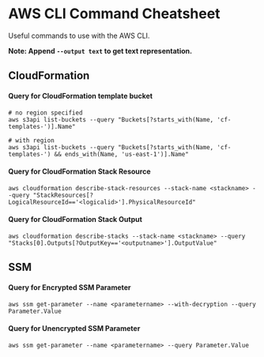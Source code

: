 # AWS CLI Command Cheatsheet

Useful commands to use with the AWS CLI.

**Note: Append `--output text` to get text representation.**

## CloudFormation

#### Query for CloudFormation template bucket
```
# no region specified
aws s3api list-buckets --query "Buckets[?starts_with(Name, 'cf-templates-')].Name"

# with region
aws s3api list-buckets --query "Buckets[?starts_with(Name, 'cf-templates-') && ends_with(Name, 'us-east-1')].Name"
```

#### Query for CloudFormation Stack Resource
```
aws cloudformation describe-stack-resources --stack-name <stackname> --query "StackResources[?LogicalResourceId=='<logicalid>'].PhysicalResourceId"
```

#### Query for CloudFormation Stack Output
```
aws cloudformation describe-stacks --stack-name <stackname> --query "Stacks[0].Outputs[?OutputKey=='<outputname>'].OutputValue"
```

## SSM

#### Query for Encrypted SSM Parameter
```
aws ssm get-parameter --name <parametername> --with-decryption --query Parameter.Value
```

#### Query for Unencrypted SSM Parameter
```
aws ssm get-parameter --name <parametername> --query Parameter.Value
```
